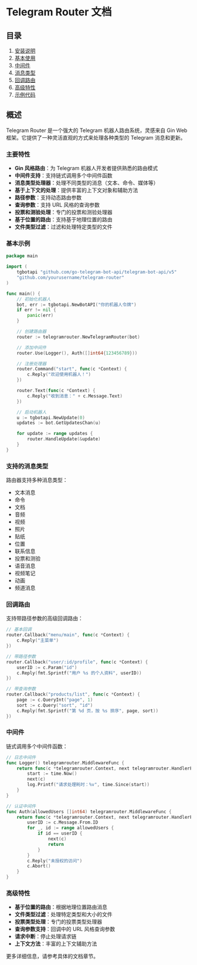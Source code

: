 # Telegram Router 文档

## 目录

1. [安装说明](installation.md)
2. [基本使用](basic-usage.md)
3. [中间件](middleware.md)
4. [消息类型](message-types.md)
5. [回调路由](callback-routing.md)
6. [高级特性](advanced-features.md)
7. [示例代码](examples.md)

## 概述

Telegram Router 是一个强大的 Telegram 机器人路由系统，灵感来自 Gin Web 框架。它提供了一种灵活直观的方式来处理各种类型的 Telegram 消息和更新。

### 主要特性

- **Gin 风格路由**：为 Telegram 机器人开发者提供熟悉的路由模式
- **中间件支持**：支持链式调用多个中间件函数
- **消息类型处理器**：处理不同类型的消息（文本、命令、媒体等）
- **基于上下文的处理**：提供丰富的上下文对象和辅助方法
- **路径参数**：支持动态路由参数
- **查询参数**：支持 URL 风格的查询参数
- **投票和测验处理**：专门的投票和测验处理器
- **基于位置的路由**：支持基于地理位置的路由
- **文件类型过滤**：过滤和处理特定类型的文件

### 基本示例

```go
package main

import (
    tgbotapi "github.com/go-telegram-bot-api/telegram-bot-api/v5"
    "github.com/yourusername/telegram-router"
)

func main() {
    // 初始化机器人
    bot, err := tgbotapi.NewBotAPI("你的机器人令牌")
    if err != nil {
        panic(err)
    }

    // 创建路由器
    router := telegramrouter.NewTelegramRouter(bot)

    // 添加中间件
    router.Use(Logger(), Auth([]int64{123456789}))

    // 注册处理器
    router.Command("start", func(c *Context) {
        c.Reply("欢迎使用机器人！")
    })

    router.Text(func(c *Context) {
        c.Reply("收到消息：" + c.Message.Text)
    })

    // 启动机器人
    u := tgbotapi.NewUpdate(0)
    updates := bot.GetUpdatesChan(u)

    for update := range updates {
        router.HandleUpdate(&update)
    }
}
```

### 支持的消息类型

路由器支持多种消息类型：

- 文本消息
- 命令
- 文档
- 音频
- 视频
- 照片
- 贴纸
- 位置
- 联系信息
- 投票和测验
- 语音消息
- 视频笔记
- 动画
- 频道消息

### 回调路由

支持带路径参数的高级回调路由：

```go
// 基本回调
router.Callback("menu/main", func(c *Context) {
    c.Reply("主菜单")
})

// 带路径参数
router.Callback("user/:id/profile", func(c *Context) {
    userID := c.Param("id")
    c.Reply(fmt.Sprintf("用户 %s 的个人资料", userID))
})

// 带查询参数
router.Callback("products/list", func(c *Context) {
    page := c.QueryInt("page", 1)
    sort := c.Query("sort", "id")
    c.Reply(fmt.Sprintf("第 %d 页，按 %s 排序", page, sort))
})
```

### 中间件

链式调用多个中间件函数：

```go
// 日志中间件
func Logger() telegramrouter.MiddlewareFunc {
    return func(c *telegramrouter.Context, next telegramrouter.HandlerFunc) {
        start := time.Now()
        next(c)
        log.Printf("请求处理耗时：%v", time.Since(start))
    }
}

// 认证中间件
func Auth(allowedUsers []int64) telegramrouter.MiddlewareFunc {
    return func(c *telegramrouter.Context, next telegramrouter.HandlerFunc) {
        userID := c.Message.From.ID
        for _, id := range allowedUsers {
            if id == userID {
                next(c)
                return
            }
        }
        c.Reply("未授权的访问")
        c.Abort()
    }
}
```

### 高级特性

- **基于位置的路由**：根据地理位置路由消息
- **文件类型过滤**：处理特定类型和大小的文件
- **投票类型处理**：专门的投票类型处理器
- **查询参数支持**：回调中的 URL 风格查询参数
- **请求中断**：停止处理请求链
- **上下文方法**：丰富的上下文辅助方法

更多详细信息，请参考具体的文档章节。 